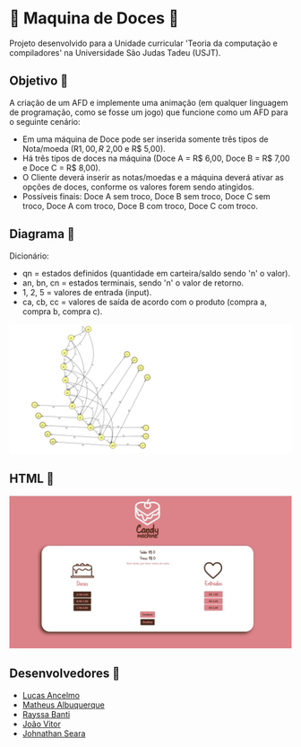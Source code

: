 # 🍭 Maquina de Doces 🍫
Projeto desenvolvido para a Unidade curricular 'Teoria da computação e compiladores' na Universidade São Judas Tadeu (USJT).

## Objetivo 🧁
A criação de um AFD e implemente uma animação (em qualquer linguagem de programação, como se fosse um jogo) que funcione como um AFD para o seguinte cenário:
- Em uma máquina de Doce pode ser inserida somente três tipos de Nota/moeda (R$1,00, R$ 2,00 e R$ 5,00).
- Há três tipos de doces na máquina (Doce A = R$ 6,00, Doce B = R$ 7,00 e Doce C = R$ 8,00).
- O Cliente deverá inserir as notas/moedas e a máquina deverá ativar as opções de doces, conforme os valores forem sendo atingidos.
- Possíveis finais: Doce A sem troco, Doce B sem troco, Doce C sem troco, Doce A com troco, Doce B com troco, Doce C com troco.

## Diagrama 🍩
Dicionário:
- qn = estados definidos (quantidade em carteira/saldo sendo 'n' o valor).
- an, bn, cn = estados terminais, sendo 'n' o valor de retorno.
- 1, 2, 5 = valores de entrada (input).
- ca, cb, cc = valores de saída de acordo com o produto (compra a, compra b, compra c).
<p align="center">
  <img src="images/AFD-MaquinaDoces.png" alt="AFD da Maquina de Doces">
</p>

## HTML 🍧
<p align="center">
  <img src="images/maquina-de-doces.jpeg" alt="AFD da Maquina de Doces">
</p>

## Desenvolvedores 🍡
- [Lucas Ancelmo](https://github.com/lucasancelmodias)
- [Matheus Albuquerque](https://github.com/matgomalb)
- [Rayssa Banti](https://github.com/rayssabanti)
- [João Vitor](https://github.com/joaovbds4)
- [Johnathan Seara](https://github.com/johwSeara)
